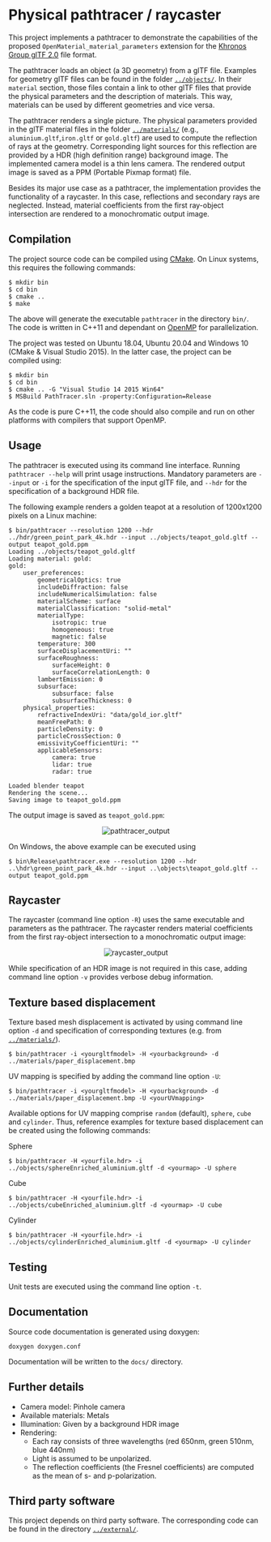Physical pathtracer / raycaster
=================================

This project implements a pathtracer to demonstrate the capabilities of the proposed `OpenMaterial_material_parameters`
extension for the [Khronos Group glTF 2.0](https://github.com/KhronosGroup/glTF) file format.

The pathtracer loads an object (a 3D geometry) from a glTF file. Examples for geometry glTF files can be found in the folder
[`../objects/`](../objects/). In their `material` section, those files contain a link to other glTF files that provide the physical parameters
and the description of materials. This way, materials can be used by different geometries and vice versa.

The pathtracer renders a single picture. The physical parameters provided in the glTF material files in the folder
[`../materials/`](../materials/) (e.g., `aluminium.gltf`,`iron.gltf` or `gold.gltf`) are used to compute the reflection of rays at the
geometry. Corresponding light sources for this reflection are provided by a HDR (high definition range) background image.
The implemented camera model is a thin lens camera. The rendered output image is saved as a PPM (Portable Pixmap
format) file.

Besides its major use case as a pathtracer, the implementation provides the functionality of a raycaster. In this case,
reflections and secondary rays are neglected. Instead, material coefficients from the first ray-object intersection are
rendered to a monochromatic output image.

Compilation
-----------

The project source code can be compiled using [CMake](https://cmake.org/). On Linux systems, this requires the following commands:

```
$ mkdir bin
$ cd bin
$ cmake ..
$ make
```

The above will generate the executable `pathtracer` in the directory `bin/`. The code is written in C++11 and dependant on
[OpenMP](https://www.openmp.org/) for parallelization.

The project was tested on Ubuntu 18.04, Ubuntu 20.04 and Windows 10 (CMake & Visual Studio 2015). In the latter case,
the project can be compiled using:

``` 
$ mkdir bin
$ cd bin
$ cmake .. -G "Visual Studio 14 2015 Win64"
$ MSBuild PathTracer.sln -property:Configuration=Release
```
 
As the code is pure C++11, the code should also compile and run on other platforms with compilers that support OpenMP.

Usage
-----

The pathtracer is executed using its command line interface. Running `pathtracer --help` will print usage instructions.
Mandatory parameters are `--input` or `-i` for the specification of the input glTF file, and `--hdr` for the specification of a
background HDR file.

The following example renders a golden teapot at a resolution of 1200x1200 pixels on a Linux machine:

```
$ bin/pathtracer --resolution 1200 --hdr ../hdr/green_point_park_4k.hdr --input ../objects/teapot_gold.gltf --output teapot_gold.ppm
Loading ../objects/teapot_gold.gltf
Loading material: gold:
gold:
    user_preferences:
        geometricalOptics: true
        includeDiffraction: false
        includeNumericalSimulation: false
        materialScheme: surface
        materialClassification: "solid-metal"
        materialType:
            isotropic: true
            homogeneous: true
            magnetic: false
        temperature: 300
        surfaceDisplacementUri: ""
        surfaceRoughness:
            surfaceHeight: 0
            surfaceCorrelationLength: 0
        lambertEmission: 0
        subsurface:
            subsurface: false
            subsurfaceThickness: 0
    physical_properties:
        refractiveIndexUri: "data/gold_ior.gltf"
        meanFreePath: 0
        particleDensity: 0
        particleCrossSection: 0
        emissivityCoefficientUri: ""
        applicableSensors:
            camera: true
            lidar: true
            radar: true

Loaded blender teapot
Rendering the scene...
Saving image to teapot_gold.ppm
```

The output image is saved as `teapot_gold.ppm`:

<p align="center"><img src="pathtracer_output.png" alt="pathtracer_output"></p>

On Windows, the above example can be executed using

```
$ bin\Release\pathtracer.exe --resolution 1200 --hdr ..\hdr\green_point_park_4k.hdr --input ..\objects\teapot_gold.gltf --output teapot_gold.ppm
```

Raycaster
----------

The raycaster (command line option `-R`) uses the same executable and parameters as the pathtracer. The raycaster
renders material coefficients from the first ray-object intersection to a monochromatic output image:

<p align="center"><img src="raycaster_output.png" alt="raycaster_output"></p>

While specification of an HDR image is not required in this case, adding command line option `-v` provides verbose
debug information.

Texture based displacement
-----------------------------------

Texture based mesh displacement is activated by using command line option `-d` and specification of corresponding textures
(e.g. from [`../materials/`](../materials/)).
  
```
$ bin/pathtracer -i <yourgltfmodel> -H <yourbackground> -d ../materials/paper_displacement.bmp
```

UV mapping is specified by adding the command line option `-U`:

```
$ bin/pathtracer -i <yourgltfmodel> -H <yourbackground> -d ../materials/paper_displacement.bmp -U <yourUVmapping>
```

Available options for UV mapping comprise `random` (default), `sphere`, `cube` and `cylinder`. Thus, reference examples
for texture based displacement can be created using the following commands:

Sphere
```  
$ bin/pathtracer -H <yourfile.hdr> -i ../objects/sphereEnriched_aluminium.gltf -d <yourmap> -U sphere  
```
Cube  
```
$ bin/pathtracer -H <yourfile.hdr> -i ../objects/cubeEnriched_aluminium.gltf -d <yourmap> -U cube  
```
Cylinder  
```
$ bin/pathtracer -H <yourfile.hdr> -i ../objects/cylinderEnriched_aluminium.gltf -d <yourmap> -U cylinder  
```

Testing
--------

Unit tests are executed using the command line option `-t`.  

Documentation
-------------

Source code documentation is generated using doxygen:

```
doxygen doxygen.conf
```

Documentation will be written to the `docs/` directory.

Further details
---------------

* Camera model: Pinhole camera
* Available materials: Metals
* Illumination: Given by a background HDR image
* Rendering:
  - Each ray consists of three wavelengths (red 650nm, green 510nm, blue 440nm)
  - Light is assumed to be unpolarized.
  - The reflection coefficients (the Fresnel coefficients) are computed as the mean of s- and p-polarization.

Third party software
--------------------

This project depends on third party software. The corresponding code can be found in  the directory [`../external/`](../external/).
